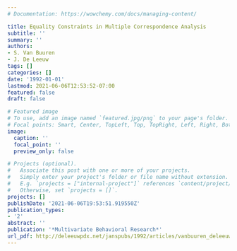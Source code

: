 ```yaml
---
# Documentation: https://wowchemy.com/docs/managing-content/

title: Equality Constraints in Multiple Correspondence Analysis
subtitle: ''
summary: ''
authors:
- S. Van Buuren
- J. De Leeuw
tags: []
categories: []
date: '1992-01-01'
lastmod: 2021-06-06T12:53:52-07:00
featured: false
draft: false

# Featured image
# To use, add an image named `featured.jpg/png` to your page's folder.
# Focal points: Smart, Center, TopLeft, Top, TopRight, Left, Right, BottomLeft, Bottom, BottomRight.
image:
  caption: ''
  focal_point: ''
  preview_only: false

# Projects (optional).
#   Associate this post with one or more of your projects.
#   Simply enter your project's folder or file name without extension.
#   E.g. `projects = ["internal-project"]` references `content/project/deep-learning/index.md`.
#   Otherwise, set `projects = []`.
projects: []
publishDate: '2021-06-06T19:53:51.919550Z'
publication_types:
- '2'
abstract: ''
publication: '*Multivariate Behavioral Research*'
url_pdf: http://deleeuwpdx.net/janspubs/1992/articles/vanbuuren_deleeuw_A_92.pdf
---
```

